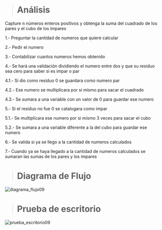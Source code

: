 > # Análisis 
Capture n números enteros positivos y obtenga la suma del cuadrado de los pares y el cubo de los impares 

1.- Preguntar la cantidad de numeros que quiere calcular 

2.- Pedir el numero 

3.- Contabilizar cuantos numeros hemos obtenido

4.- Se hará una validación dividiendo el numero entre dos y que su residuo sea cero para saber si es impar o par 

4.1.- Si dio como residuo 0 se guardara como numero par 

4.2.- Ese numero se multiplicara por si mismo para sacar el cuadrado

4.3.- Se sumara a una variable con un valor de 0 para guardar ese numero 

5.- Si el residuo no fue 0 se catalogara como impar

5.1.- Se multiplicara ese numero por si mismo 3 veces para sacar el cubo

5.2.- Se sumara a una variable diferente a la del cubo para guardar ese numero

6.- Se valida si ya se llego a la cantidad de numeros calculados

7.- Cuando ya se haya llegado a la cantidad de numeros calculados se sumaran las sumas de los pares y los impares 

> # Diagrama de Flujo
![diagrama_flujo09](https://github.com/Hilayani/ICI-Primera_parcial/assets/122384970/7a41ae44-c828-404c-9f45-fd3b37797074)


> # Prueba de escritorio
![prueba_escritorio09](https://github.com/Hilayani/ICI-Primera_parcial/assets/122384970/d938d0b9-9522-46be-870a-beea44ccaa14)
